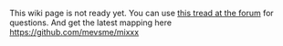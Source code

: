 This wiki page is not ready yet. You can use [this tread at the
forum](https://mixxx.org/forums/viewtopic.php?f=7&t=8762) for questions.
And get the latest mapping here <https://github.com/mevsme/mixxx>
